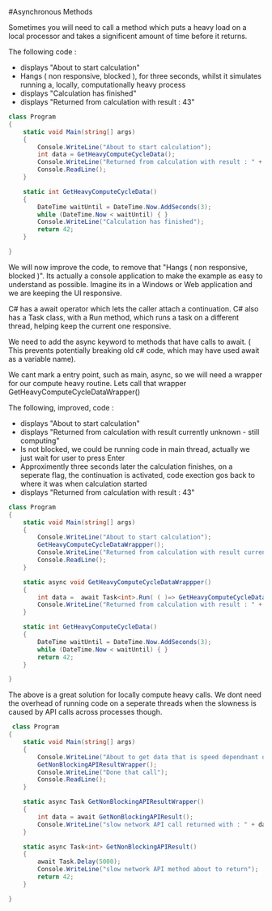 #Asynchronous Methods

Sometimes you will need to call a method which puts a heavy load on a local processor and takes a significent amount of time before it returns.


The following code :
* displays "About to start calculation"
* Hangs ( non responsive, blocked ), for three seconds, whilst it simulates running a, locally, computationally heavy process
* displays "Calculation has finished"
* displays "Returned from calculation with result : 43"
```c#
class Program
{
    static void Main(string[] args)
    {
        Console.WriteLine("About to start calculation");
        int data = GetHeavyComputeCycleData();
        Console.WriteLine("Returned from calculation with result : " + data.ToString());
        Console.ReadLine();
    }

    static int GetHeavyComputeCycleData()
    {
        DateTime waitUntil = DateTime.Now.AddSeconds(3);
        while (DateTime.Now < waitUntil) { }
        Console.WriteLine("Calculation has finished");
        return 42;
    }

}
```

We will now improve the code, to remove that "Hangs ( non responsive, blocked )".
Its actually a console application to make the example as easy to understand as possible.
Imagine its in a Windows or Web application and we are keeping the UI responsive.

C# has a await operator which lets the caller attach a continuation.
C# also has a Task class, with a Run method, which runs a task on a different thread, helping keep the current one responsive.

We need to add the async keyword to methods that have calls to await. 
( This prevents potentially breaking old c# code, which may have used await as a variable name).

We cant mark a entry point, such as main, async, so we will need a wrapper for our compute heavy routine.
Lets call that wrapper GetHeavyComputeCycleDataWrapper()

The following, improved, code :
* displays "About to start calculation"
* displays "Returned from calculation with result currently unknown - still computing"
* Is not blocked, we could be running code in main thread, actually we just wait for user to press Enter
* Approximently three seconds later the calculation finishes, on a seperate flag, the continuation is activated, code exection gos back to where it was when calculation started
* displays "Returned from calculation with result : 43"
```c#
class Program
{
    static void Main(string[] args)
    {
        Console.WriteLine("About to start calculation");
        GetHeavyComputeCycleDataWrappper();
        Console.WriteLine("Returned from calculation with result currently unknown - still computing");
        Console.ReadLine();
    }

    static async void GetHeavyComputeCycleDataWrappper()
    {
        int data =  await Task<int>.Run( ( )=> GetHeavyComputeCycleData());
        Console.WriteLine("Returned from calculation with result : " + data.ToString());
    }

    static int GetHeavyComputeCycleData()
    {
        DateTime waitUntil = DateTime.Now.AddSeconds(3);
        while (DateTime.Now < waitUntil) { }
        return 42;
    }

}
```

The above is a great solution for locally compute heavy calls.
We dont need the overhead of running code on a seperate threads when the slowness is caused by API calls across processes though.


```c#
 class Program
{
    static void Main(string[] args)
    {
        Console.WriteLine("About to get data that is speed dependnant on network");
        GetNonBlockingAPIResultWrapper();
        Console.WriteLine("Done that call");
        Console.ReadLine();
    }

    static async Task GetNonBlockingAPIResultWrapper()
    {
        int data = await GetNonBlockingAPIResult();
        Console.WriteLine("slow network API call returned with : " + data.ToString());
    }

    static async Task<int> GetNonBlockingAPIResult()
    {
        await Task.Delay(5000);
        Console.WriteLine("slow network API method about to return");
        return 42;
    }

}
```




